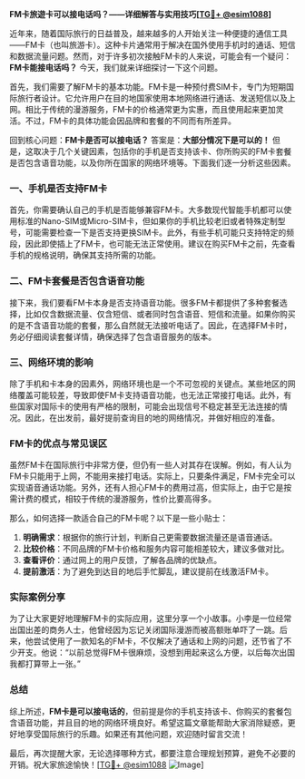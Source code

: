 **FM卡旅遊卡可以接电话吗？——详细解答与实用技巧[[TG💪+ @esim1088](https://t.me/s/esim1088)]**

近年来，随着国际旅行的日益普及，越来越多的人开始关注一种便捷的通信工具——FM卡（也叫旅游卡）。这种卡片通常用于解决在国外使用手机时的通话、短信和数据流量问题。然而，对于许多初次接触FM卡的人来说，可能会有一个疑问：**FM卡能接电话吗？** 今天，我们就来详细探讨一下这个问题。

首先，我们需要了解FM卡的基本功能。FM卡是一种预付费SIM卡，专门为短期国际旅行者设计。它允许用户在目的地国家使用本地网络进行通话、发送短信以及上网。相比于传统的漫游服务，FM卡的价格通常更为实惠，而且使用起来更加灵活。不过，FM卡的具体功能会因品牌和套餐的不同而有所差异。

回到核心问题：**FM卡是否可以接电话？** 答案是：**大部分情况下是可以的！** 但是，这取决于几个关键因素，包括你的手机是否支持该卡、你所购买的FM卡套餐是否包含语音功能，以及你所在国家的网络环境等。下面我们逐一分析这些因素。

### 一、手机是否支持FM卡

首先，你需要确认自己的手机是否能够兼容FM卡。大多数现代智能手机都可以使用标准的Nano-SIM或Micro-SIM卡，但如果你的手机比较老旧或者特殊定制型号，可能需要检查一下是否支持更换SIM卡。此外，有些手机可能只支持特定的频段，因此即使插上了FM卡，也可能无法正常使用。建议在购买FM卡之前，先查看手机的规格说明，确保其支持所需的功能。

### 二、FM卡套餐是否包含语音功能

接下来，我们要看FM卡本身是否支持语音功能。很多FM卡都提供了多种套餐选择，比如仅含数据流量、仅含短信、或者同时包含语音、短信和流量。如果你购买的是不含语音功能的套餐，那么自然就无法接听电话了。因此，在选择FM卡时，务必仔细阅读套餐详情，确保选择了包含语音服务的版本。

### 三、网络环境的影响

除了手机和卡本身的因素外，网络环境也是一个不可忽视的关键点。某些地区的网络覆盖可能较差，导致即使FM卡支持语音功能，也无法正常接打电话。此外，有些国家对国际卡的使用有严格的限制，可能会出现信号不稳定甚至无法连接的情况。因此，在出发前，最好提前查询目的地的网络情况，并做好相应的准备。

### FM卡的优点与常见误区

虽然FM卡在国际旅行中非常方便，但仍有一些人对其存在误解。例如，有人认为FM卡只能用于上网，不能用来接打电话。实际上，只要条件满足，FM卡完全可以实现语音通话功能。另外，还有人担心FM卡的费用过高，但实际上，由于它是按需计费的模式，相较于传统的漫游服务，性价比要高得多。

那么，如何选择一款适合自己的FM卡呢？以下是一些小贴士：

1. **明确需求**：根据你的旅行计划，判断自己更需要数据流量还是语音通话。
2. **比较价格**：不同品牌的FM卡价格和服务内容可能相差较大，建议多做对比。
3. **查看评价**：通过网上的用户反馈，了解各品牌的优缺点。
4. **提前激活**：为了避免到达目的地后手忙脚乱，建议提前在线激活FM卡。

### 实际案例分享

为了让大家更好地理解FM卡的实际应用，这里分享一个小故事。小李是一位经常出国出差的商务人士，他曾经因为忘记关闭国际漫游而被高额账单吓了一跳。后来，他尝试使用了一款知名的FM卡，不仅解决了通话和上网的问题，还节省了不少开支。他说：“以前总觉得FM卡很麻烦，没想到用起来这么方便，以后每次出国我都打算带上一张。”

### 总结

综上所述，**FM卡是可以接电话的**，但前提是你的手机支持该卡、你购买的套餐包含语音功能，并且目的地的网络环境良好。希望这篇文章能帮助大家消除疑惑，更好地享受国际旅行的乐趣。如果还有其他问题，欢迎随时留言交流！

最后，再次提醒大家，无论选择哪种方式，都要注意合理规划预算，避免不必要的开销。祝大家旅途愉快！[[TG💪+ @esim1088](https://t.me/s/esim1088) ![Image](https://i.postimg.cc/4NQfJmqS/Snipaste-2025-05-13-00-14-12.png)]